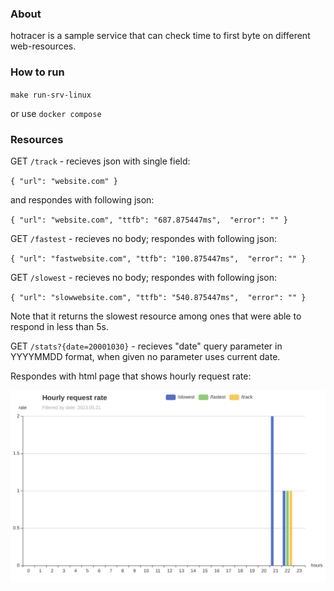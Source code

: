 ### About
hotracer is a sample service that can check time to first byte on different web-resources. 

### How to run

`make run-srv-linux`

or use `docker compose`

### Resources

GET `/track` - recieves json with single field:

`{
    "url": "website.com"
}`

and respondes with following json:

`{
	"url": "website.com",
	"ttfb": "687.875447ms", 
	"error": ""
}`


GET `/fastest` - recieves no body; respondes with following json:

`{
	"url": "fastwebsite.com",
	"ttfb": "100.875447ms", 
	"error": ""
}`


GET `/slowest` - recieves no body; respondes with following json:

`{
	"url": "slowwebsite.com",
	"ttfb": "540.875447ms", 
	"error": ""
}`

Note that it returns the slowest resource among ones that were able to respond in less than 5s.


GET `/stats?{date=20001030}` - recieves "date" query parameter in YYYYMMDD format, when given no parameter uses current date. 

Respondes with html page that shows hourly request rate:

![general scheme](./assets/graph.png)
